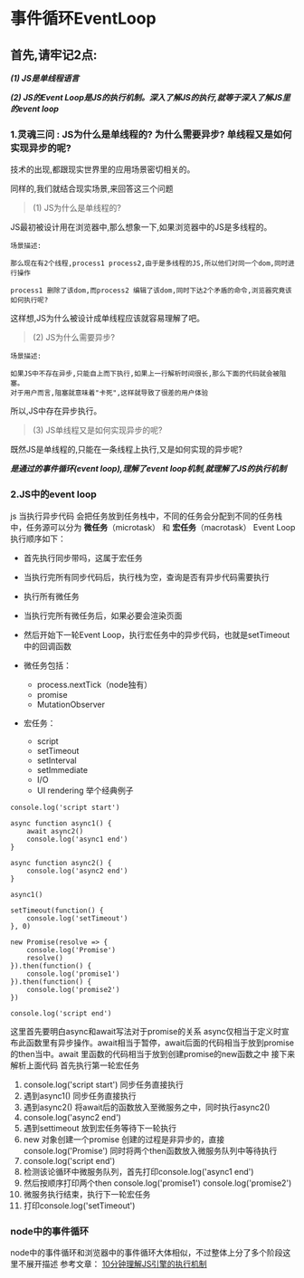 # 事件循环EventLoop

## 首先,请牢记2点:

**_(1) JS是单线程语言_**

**_(2) JS的Event Loop是JS的执行机制。深入了解JS的执行,就等于深入了解JS里的event loop_**

### 1.灵魂三问 : JS为什么是单线程的? 为什么需要异步? 单线程又是如何实现异步的呢?

技术的出现,都跟现实世界里的应用场景密切相关的。

同样的,我们就结合现实场景,来回答这三个问题

> (1) JS为什么是单线程的?

JS最初被设计用在浏览器中,那么想象一下,如果浏览器中的JS是多线程的。

```
场景描述:

那么现在有2个线程,process1 process2,由于是多线程的JS,所以他们对同一个dom,同时进行操作

process1 删除了该dom,而process2 编辑了该dom,同时下达2个矛盾的命令,浏览器究竟该如何执行呢?
```

这样想,JS为什么被设计成单线程应该就容易理解了吧。

> (2) JS为什么需要异步?

```
场景描述:

如果JS中不存在异步,只能自上而下执行,如果上一行解析时间很长,那么下面的代码就会被阻塞。
对于用户而言,阻塞就意味着"卡死",这样就导致了很差的用户体验

```

所以,JS中存在异步执行。

> (3) JS单线程又是如何实现异步的呢?

既然JS是单线程的,只能在一条线程上执行,又是如何实现的异步呢?

**_是通过的事件循环(event loop),理解了event loop机制,就理解了JS的执行机制_**

### 2.JS中的event loop
js 当执行异步代码 会把任务放到任务栈中，不同的任务会分配到不同的任务栈中，任务源可以分为 **微任务**（microtask） 和 **宏任务**（macrotask）
Event Loop执行顺序如下：

*   首先执行同步带吗，这属于宏任务
*   当执行完所有同步代码后，执行栈为空，查询是否有异步代码需要执行
*   执行所有微任务
*   当执行完所有微任务后，如果必要会渲染页面
*   然后开始下一轮Event Loop，执行宏任务中的异步代码，也就是setTimeout中的回调函数
*   微任务包括：

    *   process.nextTick（node独有）
    *   promise
    *   MutationObserver
*   宏任务：

    *   script
    *   setTimeout
    *   setInterval
    *   setImmediate
    *   I/O
    *   UI rendering
举个经典例子

```
console.log('script start') 

async function async1() { 
	await async2() 
	console.log('async1 end') 
} 

async function async2() { 
	console.log('async2 end') 
} 

async1() 

setTimeout(function() { 
	console.log('setTimeout') 
}, 0) 

new Promise(resolve => { 
	console.log('Promise') 
	resolve() 
}).then(function() {
    console.log('promise1') 
}).then(function() { 
	console.log('promise2') 
}) 

console.log('script end') 
```

这里首先要明白async和await写法对于promise的关系 async仅相当于定义时宣布此函数里有异步操作。await相当于暂停，await后面的代码相当于放到promise的then当中。await 里函数的代码相当于放到创建promise的new函数之中
接下来解析上面代码
首先执行第一轮宏任务
1. console.log('script start') 同步任务直接执行
2. 遇到async1() 同步任务直接执行
3. 遇到async2() 将await后的函数放入至微服务之中，同时执行async2()
4. console.log('async2 end') 
5. 遇到settimeout 放到宏任务等待下一轮执行
6. new 对象创建一个promise 创建的过程是非异步的，直接console.log('Promise') 同时将两个then函数放入微服务队列中等待执行
7. console.log('script end') 
8. 检测该论循环中微服务队列，首先打印console.log('async1 end') 
9. 然后按顺序打印两个then console.log('promise1') console.log('promise2') 
10. 微服务执行结束，执行下一轮宏任务
11. 打印console.log('setTimeout') 
### node中的事件循环
node中的事件循环和浏览器中的事件循环大体相似，不过整体上分了多个阶段这里不展开描述
参考文章：
[10分钟理解JS引擎的执行机制](https://segmentfault.com/a/1190000012806637)
